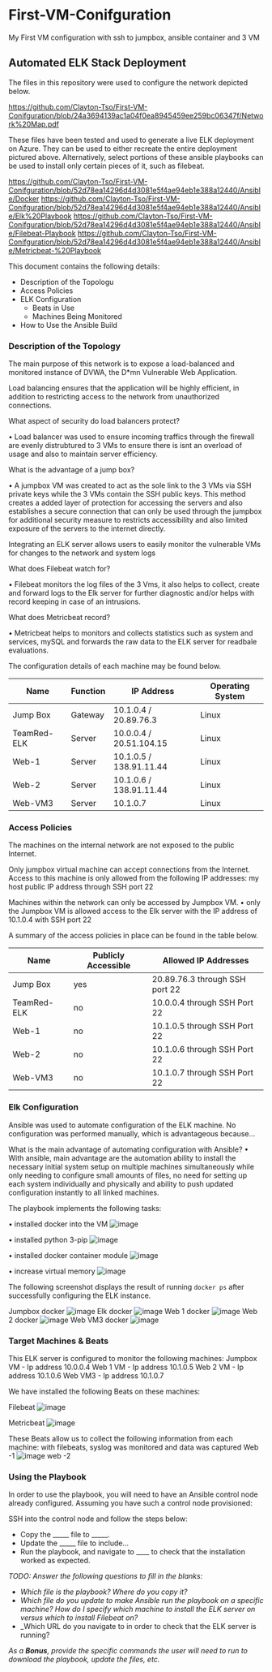 # First-VM-Conifguration
My First VM configuration with ssh to jumpbox, ansible container and 3 VM
## Automated ELK Stack Deployment

The files in this repository were used to configure the network depicted below.

https://github.com/Clayton-Tso/First-VM-Conifguration/blob/24a3694139ac1a04f0ea8945459ee259bc06347f/Network%20Map.pdf

These files have been tested and used to generate a live ELK deployment on Azure. They can be used to either recreate the entire deployment pictured above. Alternatively, select portions of these ansible playbooks can be used to install only certain pieces of it, such as filebeat.

https://github.com/Clayton-Tso/First-VM-Conifguration/blob/52d78ea14296d4d3081e5f4ae94eb1e388a12440/Ansible/Docker
https://github.com/Clayton-Tso/First-VM-Conifguration/blob/52d78ea14296d4d3081e5f4ae94eb1e388a12440/Ansible/Elk%20Playbook
https://github.com/Clayton-Tso/First-VM-Conifguration/blob/52d78ea14296d4d3081e5f4ae94eb1e388a12440/Ansible/Filebeat-Playbook
https://github.com/Clayton-Tso/First-VM-Conifguration/blob/52d78ea14296d4d3081e5f4ae94eb1e388a12440/Ansible/Metricbeat-%20Playbook

This document contains the following details:
- Description of the Topologu
- Access Policies
- ELK Configuration
  - Beats in Use
  - Machines Being Monitored
- How to Use the Ansible Build

### Description of the Topology

The main purpose of this network is to expose a load-balanced and monitored instance of DVWA, the D*mn Vulnerable Web Application.

Load balancing ensures that the application will be highly efficient, in addition to restricting access to the network from unauthorized connections.

What aspect of security do load balancers protect? 

•	Load balancer was used to ensure incoming traffics through the firewall are evenly distrubtured to 3 VMs to ensure there is isnt an overload of usage and also to maintain server efficiency. 

What is the advantage of a jump box?

•	A jumpbox VM was created to act as the sole link to the 3 VMs via SSH private keys while the 3 VMs contain the SSH public keys. This method creates a added layer of protection for accessing the servers and also establishes a secure connection that can only be used through the jumpbox for additional security measure to restricts accessibility and also limited exposure of the servers to the internet directly.  

Integrating an ELK server allows users to easily monitor the vulnerable VMs for changes to the network and system logs

What does Filebeat watch for?

•	Filebeat monitors the log files of the 3 Vms, it also helps to collect, create and forward logs to the Elk server for further diagnostic and/or helps with record keeping in case of an intrusions.

What does Metricbeat record?

•	Metricbeat helps to monitors and collects statistics such as system and services, mySQL and forwards the raw data to the ELK server for readbale evaluations.  

The configuration details of each machine may be found below.

| Name         | Function | IP Address              | Operating System |
|--------------|----------|-------------------------|------------------|
| Jump Box     | Gateway  | 10.1.0.4 / 20.89.76.3   | Linux            |
| TeamRed-ELK  | Server   | 10.0.0.4 / 20.51.104.15 | Linux            |
| Web-1        | Server   | 10.1.0.5 / 138.91.11.44 | Linux            |
| Web-2        | Server   | 10.1.0.6 / 138.91.11.44 | Linux            |
| Web-VM3      | Server   | 10.1.0.7                | Linux            |

### Access Policies

The machines on the internal network are not exposed to the public Internet. 

Only jumpbox virtual machine can accept connections from the Internet. Access to this machine is only allowed from the following IP addresses: 
my host public IP address through SSH port 22

Machines within the network can only be accessed by Jumpbox VM.
•	only the Jumpbox VM is allowed access to the Elk server with the IP address of 10.1.0.4 with SSH port 22

A summary of the access policies in place can be found in the table below.

| Name         | Publicly Accessible | Allowed IP Addresses           |
|--------------|---------------------|--------------------------------|
| Jump Box     | yes                 | 20.89.76.3 through SSH port 22 |  
| TeamRed-ELK  | no                  | 10.0.0.4 through SSH Port 22   |
| Web-1        | no                  | 10.1.0.5 through SSH Port 22   |
| Web-2        | no                  | 10.1.0.6 through SSH Port 22   |
| Web-VM3      | no                  | 10.1.0.7 through SSH Port 22   |

### Elk Configuration

Ansible was used to automate configuration of the ELK machine. No configuration was performed manually, which is advantageous because...

What is the main advantage of automating configuration with Ansible?
•	With ansible, main advantage are the automation ability to install the necessary initial system setup on multiple machines simultaneously while only needing to configure small amounts of files, no need for setting up each system individually and physically and ability to push updated configuration instantly to all linked machines.   

The playbook implements the following tasks:

•	installed docker into the VM
![image](https://user-images.githubusercontent.com/105409403/168459417-7453e5b5-cd50-4258-b8b8-8f1affb6b514.png)
        
•	installed python 3-pip
![image](https://user-images.githubusercontent.com/105409403/168459432-d45b59b0-67e3-41bd-be3e-6fad722f54f6.png)
      
•	installed docker container module
![image](https://user-images.githubusercontent.com/105409403/168459520-c5f1b910-15cc-445d-b427-8db046594de4.png)
      
•	increase virtual memory
![image](https://user-images.githubusercontent.com/105409403/168459489-f6bc4879-8f05-423b-931f-8bff83283d5c.png)
    
The following screenshot displays the result of running `docker ps` after successfully configuring the ELK instance.

Jumpbox docker 
![image](https://user-images.githubusercontent.com/105409403/168458996-75448d33-64fc-4fbe-819c-0fdd1f9e18c4.png)
Elk docker
![image](https://user-images.githubusercontent.com/105409403/168459054-833b5273-8524-42e3-88b7-b765db8d2fec.png)
Web 1 docker
![image](https://user-images.githubusercontent.com/105409403/168459147-d00ff013-84d3-4480-b7e6-3d356f2a1cfd.png)
Web 2 docker
![image](https://user-images.githubusercontent.com/105409403/168459181-1153b1cb-8bc5-45d8-a89c-775aad341dee.png)
Web VM3 docker
![image](https://user-images.githubusercontent.com/105409403/168459213-8001320e-fe89-4499-8b85-74a20988d850.png)



### Target Machines & Beats
This ELK server is configured to monitor the following machines:
Jumpbox VM - Ip address 10.0.0.4
Web 1 VM - Ip address 10.1.0.5
Web 2 VM - Ip address 10.1.0.6
Web VM3 - Ip address 10.1.0.7

We have installed the following Beats on these machines:

Filebeat
![image](https://user-images.githubusercontent.com/105409403/168460107-670f83fb-0265-430d-a3dc-838285183cca.png)

Metricbeat
![image](https://user-images.githubusercontent.com/105409403/168460156-05423d12-51ff-41f5-9851-045c63624a0b.png)

These Beats allow us to collect the following information from each machine:
with filebeats, syslog was monitored and data was captured
Web -1
![image](https://user-images.githubusercontent.com/105409403/168460349-2bba3e4e-69d9-4745-a8a5-5d8250c6f51d.png)
web -2


### Using the Playbook
In order to use the playbook, you will need to have an Ansible control node already configured. Assuming you have such a control node provisioned: 

SSH into the control node and follow the steps below:
- Copy the _____ file to _____.
- Update the _____ file to include...
- Run the playbook, and navigate to ____ to check that the installation worked as expected.

_TODO: Answer the following questions to fill in the blanks:_
- _Which file is the playbook? Where do you copy it?_
- _Which file do you update to make Ansible run the playbook on a specific machine? How do I specify which machine to install the ELK server on versus which to install Filebeat on?_
- _Which URL do you navigate to in order to check that the ELK server is running?

_As a **Bonus**, provide the specific commands the user will need to run to download the playbook, update the files, etc._
